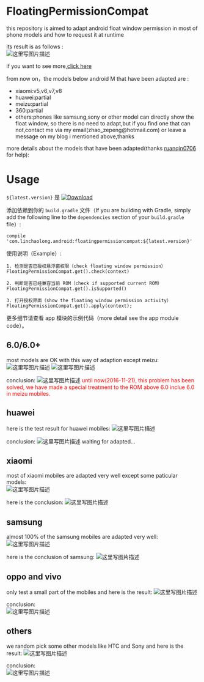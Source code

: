 # FloatingPermissionCompat

this repository is aimed to adapt android float window permission in most of phone models and how to request it at runtime </br>

its result is as follows : </br>
![这里写图片描述](http://img.blog.csdn.net/20161121163115438)

if you want to see more,[click here](http://blog.csdn.net/self_study/article/details/52859790)

from now on，the models below android M that have been adapted are :
<ul><li>xiaomi:v5,v6,v7,v8</li><li>huawei:partial</li><li>meizu:partial</li><li>360:partial</li><li>others:phones like samsung,sony or other model can directly show the float window, so there is no need to adapt,but if you find one that can not,contact me via my email(zhao_zepeng@hotmail.com) or leave a message on my blog i mentioned above,thanks</li></ul>

more details about the models that have been adapted(thanks [ruanqin0706](https://github.com/ruanqin0706) for help):</br>

# Usage

`${latest.version}` 是 [![Download](https://api.bintray.com/packages/linchaolong/maven/floatingpermissioncompat/images/download.svg) ](https://bintray.com/linchaolong/maven/floatingpermissioncompat/_latestVersion)

添加依赖到你的 `build.gradle` 文件（If you are building with Gradle, simply add the following line to the `dependencies` section of your `build.gradle` file）:
 
```
compile 'com.linchaolong.android:floatingpermissioncompat:${latest.version}'
```

使用说明（Example）:
```
1. 检测是否已授权悬浮窗权限（check floating window permission）
FloatingPermissionCompat.get().check(context)

2. 判断是否已经兼容当前 ROM（check if supported current ROM）
FloatingPermissionCompat.get().isSupported()

3. 打开授权界面（show the floating window permission activity） 
FloatingPermissionCompat.get().apply(context);
```

更多细节请查看 app 模块的示例代码（more detail see the app module code）。

## 6.0/6.0+

most models are OK with this way of adaption except meizu:
![这里写图片描述](http://img.blog.csdn.net/20161120151434066)
![这里写图片描述](http://img.blog.csdn.net/20161120151457025)

conclusion:
![这里写图片描述](http://img.blog.csdn.net/20161120151836631)
<font color='red'>until now(2016-11-21), this problem has been solved, we have made a special treatment to the ROM above 6.0 inclue 6.0 in meizu mobiles.</font></br>

## huawei

here is the test result for huawei mobiles:
![这里写图片描述](http://img.blog.csdn.net/20161120152448539)

conclusion:
![这里写图片描述](http://img.blog.csdn.net/20161120152944404)
waiting for adapted...</br>

## xiaomi

most of xiaomi mobiles are adapted very well except some paticular models:</br>
![这里写图片描述](http://img.blog.csdn.net/20161120153255174)

here is the conclusion:
![这里写图片描述](http://img.blog.csdn.net/20161120153426801)

## samsung

almost 100% of the samsung mobiles are adapted very well:
![这里写图片描述](http://img.blog.csdn.net/20161120153722623)

here is the conclusion of samsung:
![这里写图片描述](http://img.blog.csdn.net/20161120154136107)

## oppo and vivo

only test a small part of the mobiles and here is the result:
![这里写图片描述](http://img.blog.csdn.net/20161120154418424)

conclusion:</br>
![这里写图片描述](http://img.blog.csdn.net/20161120154652831)</br>

## others

we random pick some other models like HTC and Sony and here is the result:
![这里写图片描述](http://img.blog.csdn.net/20161120155216372)

conclusion:</br>
![这里写图片描述](http://img.blog.csdn.net/20161120155248177)

